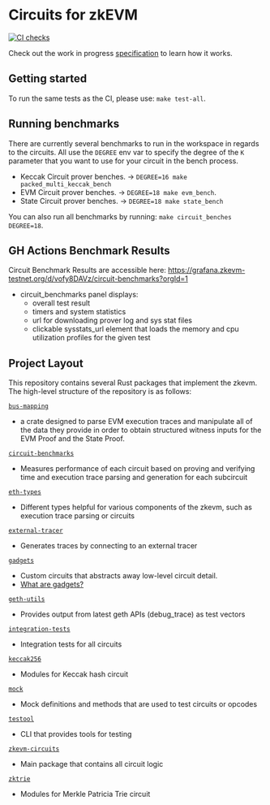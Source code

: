 # Circuits for zkEVM

[![CI checks](https://github.com/privacy-scaling-explorations/zkevm-circuits/actions/workflows/ci.yml/badge.svg)](https://github.com/privacy-scaling-explorations/zkevm-circuits/actions/workflows/ci.yml)

Check out the work in progress [specification](https://github.com/privacy-scaling-explorations/zkevm-specs) to learn how it works.


## Getting started

To run the same tests as the CI, please use: `make test-all`.

## Running benchmarks

There are currently several benchmarks to run in the workspace in regards to the circuits.
All use the `DEGREE` env var to specify the degree of the `K` parameter that you want
to use for your circuit in the bench process.
-   Keccak Circuit prover benches. -> `DEGREE=16 make packed_multi_keccak_bench`
-   EVM Circuit prover benches. -> `DEGREE=18 make evm_bench`.
-   State Circuit prover benches. -> `DEGREE=18 make state_bench`

You can also run all benchmarks by running: `make circuit_benches DEGREE=18`.

## GH Actions Benchmark Results

Circuit Benchmark Results are accessible here: https://grafana.zkevm-testnet.org/d/vofy8DAVz/circuit-benchmarks?orgId=1

- circuit_benchmarks panel displays:
    - overall test result
    - timers and system statistics
    - url for downloading prover log and sys stat files
    - clickable sysstats_url element that loads the memory and cpu utilization profiles for the given test


## Project Layout

This repository contains several Rust packages that implement the zkevm. The high-level structure of the repository is as follows:

[`bus-mapping`](https://github.com/kroma-network/zkevm-circuits/tree/develop/bus-mapping)

- a crate designed to parse EVM execution traces and manipulate all of the data they provide in order to obtain structured witness inputs for the EVM Proof and the State Proof.

[`circuit-benchmarks`](https://github.com/kroma-network/zkevm-circuits/tree/develop/circuit-benchmarks)

- Measures performance of each circuit based on proving and verifying time and execution trace parsing and generation for each subcircuit

[`eth-types`](https://github.com/kroma-network/zkevm-circuits/tree/develop/eth-types)

- Different types helpful for various components of the zkevm, such as execution trace parsing or circuits

[`external-tracer`](https://github.com/kroma-network/zkevm-circuits/tree/develop/external-tracer)

- Generates traces by connecting to an external tracer

[`gadgets`](https://github.com/kroma-network/zkevm-circuits/tree/develop/gadgets)

- Custom circuits that abstracts away low-level circuit detail.
- [What are gadgets?](https://zcash.github.io/halo2/concepts/gadgets.html)

[`geth-utils`](https://github.com/kroma-network/zkevm-circuits/tree/develop/geth-utils)

- Provides output from latest geth APIs (debug_trace) as test vectors

[`integration-tests`](https://github.com/kroma-network/zkevm-circuits/tree/develop/integration-tests)

- Integration tests for all circuits

[`keccak256`](https://github.com/kroma-network/zkevm-circuits/tree/develop/keccak256)

- Modules for Keccak hash circuit

[`mock`](https://github.com/kroma-network/zkevm-circuits/tree/develop/mock)

- Mock definitions and methods that are used to test circuits or opcodes

[`testool`](https://github.com/kroma-network/zkevm-circuits/tree/develop/testool)

- CLI that provides tools for testing

[`zkevm-circuits`](https://github.com/kroma-network/zkevm-circuits/tree/develop/zkevm-circuits/src)

- Main package that contains all circuit logic

[`zktrie`](https://github.com/kroma-network/zkevm-circuits/tree/develop/zktrie)

- Modules for Merkle Patricia Trie circuit
